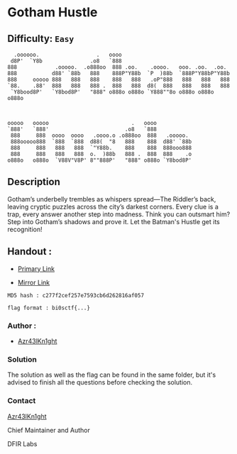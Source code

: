 # Gotham Hustle
## Difficulty: `Easy`

```
  .oooooo.                  .   oooo                                   
 d8P'  `Y8b               .o8   `888                                   
888            .ooooo.  .o888oo  888 .oo.    .oooo.   ooo. .oo.  .oo.  
888           d88' `88b   888    888P"Y88b  `P  )88b  `888P"Y88bP"Y88b 
888     ooooo 888   888   888    888   888   .oP"888   888   888   888 
`88.    .88'  888   888   888 .  888   888  d8(  888   888   888   888 
 `Y8bood8P'   `Y8bod8P'   "888" o888o o888o `Y888""8o o888o o888o o888o
                                                                       
                                                                       
                                                                       
ooooo   ooooo                          .   oooo                        
`888'   `888'                        .o8   `888                        
 888     888  oooo  oooo   .oooo.o .o888oo  888   .ooooo.              
 888ooooo888  `888  `888  d88(  "8   888    888  d88' `88b             
 888     888   888   888  `"Y88b.    888    888  888ooo888             
 888     888   888   888  o.  )88b   888 .  888  888    .o             
o888o   o888o  `V88V"V8P' 8""888P'   "888" o888o `Y8bod8P'         
```

## Description

Gotham’s underbelly trembles as whispers spread—The Riddler’s back, leaving cryptic puzzles across the city’s darkest corners. Every clue is a trap, every answer another step into madness. Think you can outsmart him? Step into Gotham’s shadows and prove it. Let the Batman's Hustle get its recognition!

## Handout :
+ [Primary Link](https://drive.google.com/file/d/1fwqdgpXkEnZ2xgujGaRufmPht5H_3xrT/view?usp=sharing)

+ [Mirror Link](https://mega.nz/file/DAUTnBpK#OViMZVDawIEomCiFFl2qU4usAJLAnGXINN3EklggSAk)

`MD5 hash : c277f2cef257e7593cb6d262816af057`

`flag format : bi0sctf{...}`

### Author : 
- [Azr43lKn1ght](https://twitter.com/Azr43lKn1ght)

### Solution

The solution as well as the flag can be found in the same folder, but it's advised to finish all the questions before checking the solution.

### Contact

[Azr43lKn1ght](https://twitter.com/Azr43lKn1ght)

Chief Maintainer and Author

DFIR Labs